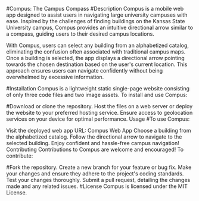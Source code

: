 #Compus: The Campus Compass
#Description
Compus is a mobile web app designed to assist users in navigating large university campuses with ease. Inspired by the challenges of finding buildings on the Kansas State University campus, Compus provides an intuitive directional arrow similar to a compass, guiding users to their desired campus locations.

With Compus, users can select any building from an alphabetized catalog, eliminating the confusion often associated with traditional campus maps. Once a building is selected, the app displays a directional arrow pointing towards the chosen destination based on the user's current location. This approach ensures users can navigate confidently without being overwhelmed by excessive information.

#Installation
Compus is a lightweight static single-page website consisting of only three code files and two image assets. To install and use Compus:

#Download or clone the repository.
Host the files on a web server or deploy the website to your preferred hosting service.
Ensure access to geolocation services on your device for optimal performance.
Usage
#To use Compus:

Visit the deployed web app URL: Compus Web App
Choose a building from the alphabetized catalog.
Follow the directional arrow to navigate to the selected building.
Enjoy confident and hassle-free campus navigation!
Contributing
Contributions to Compus are welcome and encouraged! To contribute:

#Fork the repository.
Create a new branch for your feature or bug fix.
Make your changes and ensure they adhere to the project's coding standards.
Test your changes thoroughly.
Submit a pull request, detailing the changes made and any related issues.
#License
Compus is licensed under the MIT License.
